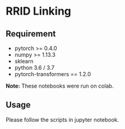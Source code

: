 # RRID Linking

## Requirement
* pytorch >= 0.4.0
* numpy >= 1.13.3
* sklearn
* python 3.6 / 3.7
* pytorch-transformers == 1.2.0

**Note:** These notebooks were run on colab. 

## Usage
Please follow the scripts in jupyter notebook.